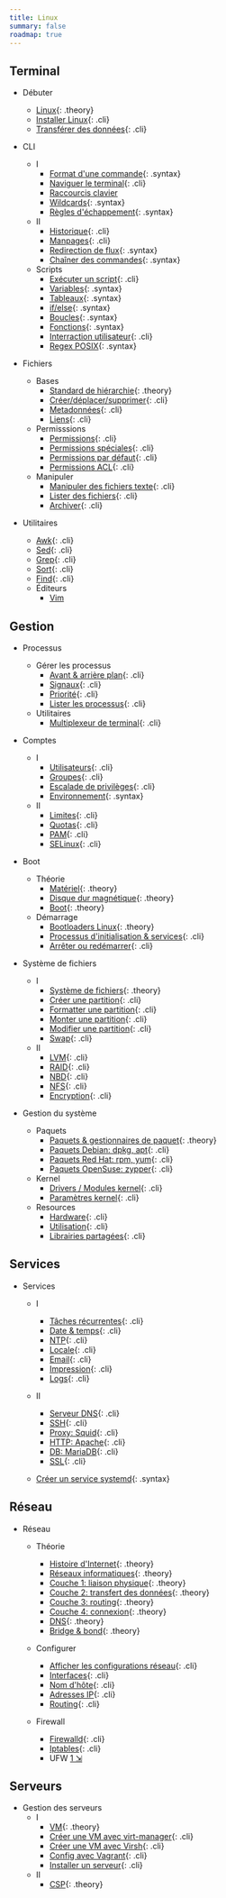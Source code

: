 ```yaml
---
title: Linux
summary: false
roadmap: true
---
```


[intro]: intro.md
[command]: cli-command.md
[navigate]: cli-navigate.md
[shortcuts]: bash-shortcuts.md
[wildcard]: bash-wildcard.md
[escape]: bash-escape.md
[history]: bash-history.md
[variable]: bash-variable.md
[var-array]: bash-variable-array.md
[manpages]: manpages.md
[redirect]: cli-redirection.md
[chaining]: cli-chaining.md

[fhs]: fhs.md
[file-create]: file-create.md
[file-metadata]: file-metadata.md
[link]: file-link.md
[permissions]: file-permissions.md
[permissions-specials]: file-permissions-specials.md
[permissions-default]: file-permissions-default.md
[permissions-acl]: file-permissions-acl.md
[text-utils]: file-text-utils.md
[file-list]: file-list-utils.md
[archive]: file-archive.md

[script]: bash-script.md
[flow-control]: bash-flow-control.md
[flow-loop]: bash-loops.md
[flow-function]: bash-function.md
[flow-user]: bash-user-interraction.md
[process-nice]: process-nice.md
[process-signal]: process-signal.md
[process-list]: process-list.md
[process-jobs]: process-jobs.md
[multiplexer]: multiplexer.md

[regex-posix]: regex-posix.md
[linux-install]: linux-install.md
[linux-transfert]: linux-transfert.md
[awk]: utility-awk.md
[sed]: utility-sed.md
[grep]: utility-grep.md
[vim]: utility-vim.md
[sort]: utility-sort.md
[find]: utility-find.md
[iptables]: iptables.md

[hardware-overview]: hardware-overview.md
[hardware-disc]: hardware-disc.md
[hardware-boot]: hardware-boot.md
[boot-bootloader]: boot-bootloader.md
[boot-init]: boot-init.md
[boot-reboot]: boot-reboot.md
[filesystem-overview]: filesystem-overview.md
[filesystem-create]: filesystem-create.md
[filesystem-format]: filesystem-format.md
[filesystem-mount]: filesystem-mount.md
[filesystem-tuning]: filesystem-tuning.md
[filesystem-swap]: filesystem-swap.md
[filesystem-lvm]: filesystem-lvm.md
[filesystem-raid]: filesystem-raid.md

[system-specs]: system-specs.md
[system-usage]: system-usage.md
[system-packages]: packages.md
[network-history]: network-history.md
[network-intro]: network-intro.md
[network-layer1-physical]: network-layer1-physical.md
[network-layer2-mac]: network-layer2-mac.md
[network-layer3-ip]: network-layer3-ip.md
[network-nic]: network-nic.md
[network-hostname]: network-hostname.md

[accounts-user]: accounts-user.md
[accounts-group]: accounts-group.md
[accounts-limits]: accounts-limits.md
[accounts-quota]: accounts-quota.md
[accounts-pam]: accounts-pam.md
[selinux]: lsm-selinux.md
[accounts-sudoers]: accounts-sudoers.md

[scheduled-jobs]: service-scheduled-jobs.md
[time]: service-time.md
[ntp]: service-ntp.md
[locale]: service-locale.md
[email]: service-email.md
[print]: service-print.md
[logging]: service-logging.md

## Terminal

* Débuter
  * [Linux][intro]{: .theory}
  * [Installer Linux][linux-install]{: .cli}
  * [Transférer des données][linux-transfert]{: .cli}

* CLI
  * I
    - [Format d'une commande][command]{: .syntax}
    - [Naviguer le terminal][navigate]{: .cli}
    - [Raccourcis clavier][shortcuts]
    - [Wildcards][wildcard]{: .syntax}
    - [Règles d'échappement][escape]{: .syntax}
  * II
    - [Historique][history]{: .cli}
    - [Manpages][manpages]{: .cli}
    - [Redirection de flux][redirect]{: .syntax}
    - [Chaîner des commandes][chaining]{: .syntax}
  * Scripts
    - [Exécuter un script][script]{: .cli}
    - [Variables][variable]{: .syntax}
    - [Tableaux][var-array]{: .syntax}
    - [if/else][flow-control]{: .syntax}
    - [Boucles][flow-loop]{: .syntax}
    - [Fonctions][flow-function]{: .syntax}
    - [Interraction utilisateur][flow-user]{: .cli}
    - [Regex POSIX][regex-posix]{: .syntax}

* Fichiers
  * Bases
    - [Standard de hiérarchie][fhs]{: .theory}
    - [Créer/déplacer/supprimer][file-create]{: .cli}
    - [Metadonnées][file-metadata]{: .cli}
    - [Liens][link]{: .cli}
  * Permisssions
    - [Permissions][permissions]{: .cli}
    - [Permissions spéciales][permissions-specials]{: .cli}
    - [Permissions par défaut][permissions-default]{: .cli}
    - [Permissions ACL][permissions-acl]{: .cli}
  * Manipuler
    - [Manipuler des fichiers texte][text-utils]{: .cli}
    - [Lister des fichiers][file-list]{: .cli}
    - [Archiver][archive]{: .cli}

* Utilitaires
  - [Awk][awk]{: .cli}
  - [Sed][sed]{: .cli}
  - [Grep][grep]{: .cli}
  - [Sort][sort]{: .cli}
  - [Find][find]{: .cli}
  - Éditeurs
    - [Vim][vim]

## Gestion

* Processus
  * Gérer les processus
    - [Avant & arrière plan][process-jobs]{: .cli}
    - [Signaux][process-signal]{: .cli}
    - [Priorité][process-nice]{: .cli}
    - [Lister les processus][process-list]{: .cli}
  * Utilitaires
    - [Multiplexeur de terminal][multiplexer]{: .cli}

* Comptes
  * I
    - [Utilisateurs][accounts-user]{: .cli}
    - [Groupes][accounts-group]{: .cli}
    - [Escalade de privilèges][accounts-sudoers]{: .cli}
    - [Environnement](env.md){: .syntax}
  * II
    - [Limites][accounts-limits]{: .cli}
    - [Quotas][accounts-quota]{: .cli}
    - [PAM][accounts-pam]{: .cli}
    - [SELinux][selinux]{: .cli}

* Boot
  * Théorie
    - [Matériel][hardware-overview]{: .theory}
    - [Disque dur magnétique][hardware-disc]{: .theory}
    - [Boot][hardware-boot]{: .theory}
  * Démarrage
    - [Bootloaders Linux][boot-bootloader]{: .theory}
    - [Processus d'initialisation & services][boot-init]{: .cli}
    - [Arrêter ou redémarrer][boot-reboot]{: .cli}

* Système de fichiers
  * I
    - [Système de fichiers][filesystem-overview]{: .theory}
    - [Créer une partition][filesystem-create]{: .cli}
    - [Formatter une partition][filesystem-format]{: .cli}
    - [Monter une partition][filesystem-mount]{: .cli}
    - [Modifier une partition][filesystem-tuning]{: .cli}
    - [Swap][filesystem-swap]{: .cli}
  * II
    - [LVM][filesystem-lvm]{: .cli}
    - [RAID][filesystem-raid]{: .cli}
    - [NBD](filesystem-nbd.md){: .cli}
    - [NFS](filesystem-nfs.md){: .cli}
    - [Encryption](filesystem-crypt.md){: .cli}

* Gestion du système
  * Paquets
    * [Paquets & gestionnaires de paquet][system-packages]{: .theory}
    * [Paquets Debian: dpkg, apt](packages-debian.md){: .cli}
    * [Paquets Red Hat: rpm, yum](packages-redhat.md){: .cli}
    * [Paquets OpenSuse: zypper](packages-opensuse.md){: .cli}
  * Kernel
    - [Drivers / Modules kernel](kernel-modules.md){: .cli}
    - [Paramètres kernel](kernel-parameters.md){: .cli}
  * Resources
    - [Hardware][system-specs]{: .cli}
    - [Utilisation][system-usage]{: .cli}
    - [Librairies partagées](libraries.md){: .cli}

## Services

* Services
  * I
    - [Tâches récurrentes][scheduled-jobs]{: .cli}
    - [Date & temps][time]{: .cli}
    - [NTP][ntp]{: .cli}
    - [Locale][locale]{: .cli}
    - [Email][email]{: .cli}
    - [Impression][print]{: .cli}
    - [Logs][logging]{: .cli}

  * II
    - [Serveur DNS](service-dns.md){: .cli}
    - [SSH](service-ssh.md){: .cli}
    - [Proxy: Squid](service-squid.md){: .cli}
    - [HTTP: Apache](service-apache.md){: .cli}
    - [DB: MariaDB](service-mariadb.md){: .cli}
    - [SSL](ssl.md){: .cli}

  * [Créer un service systemd](service-systemd.md){: .syntax}

## Réseau

* Réseau
  * Théorie
    - [Histoire d'Internet][network-history]{: .theory}
    - [Réseaux informatiques][network-intro]{: .theory}
    - [Couche 1: liaison physique][network-layer1-physical]{: .theory}
    - [Couche 2: transfert des données][network-layer2-mac]{: .theory}
    - [Couche 3: routing][network-layer3-ip]{: .theory}
    - [Couche 4: connexion](network-layer4-tcp.md){: .theory}
    - [DNS](dns.md){: .theory}
    - [Bridge & bond](network-bridge.md){: .theory}

  * Configurer
    - [Afficher les configurations réseau](network-quick.md){: .cli}
    - [Interfaces][network-nic]{: .cli}
    - [Nom d'hôte][network-hostname]{: .cli}
    - [Adresses IP](network-ip.md){: .cli}
    - [Routing](network-route.md){: .cli}

  * Firewall
    * [Firewalld](network-firewall-cmd.md){: .cli}  
    * [Iptables][iptables]{: .cli}
    * UFW [1 &#x21F2;](https://www.digitalocean.com/community/tutorials/how-to-set-up-a-firewall-with-ufw-on-debian-9)

## Serveurs

* Gestion des serveurs
  * I
    * [VM](vm-overview.md){: .theory}
    * [Créer une VM avec virt-manager](vm-create.md){: .cli}
    * [Créer une VM avec Virsh](vm-virsh.md){: .cli}
    * [Config avec Vagrant](vm-vagrant.md){: .cli}
    * [Installer un serveur](server-install.md){: .cli}
  * II
    * [CSP](csp.md){: .theory}
